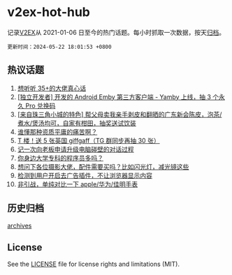 # v2ex-hot-hub

 记录[V2EX](https://www.v2ex.com/)从 2021-01-06 日至今的热门话题。每小时抓取一次数据，按天[归档](archives)。

`更新时间：2024-05-22 18:01:53 +0800`

## 热议话题

1. [想听听 35+的大佬真心话](https://www.v2ex.com/t/1042811)
1. [[独立开发者] 开发的 Android Emby 第三方客户端 - Yamby 上线，抽 3 个永久 Pro 兑换码](https://www.v2ex.com/t/1042928)
1. [[来自珠三角小城的特色] 帮父母卖我亲手剥皮和翻晒的广东新会陈皮，泡茶/煮水/煲汤均可，自家有柑田，抽奖送试饮装](https://www.v2ex.com/t/1042876)
1. [谁懂那种资质平庸的痛苦啊？](https://www.v2ex.com/t/1042791)
1. [T 楼！送 5 张英国 giffgaff（TG 群同步再抽 30 张）](https://www.v2ex.com/t/1042918)
1. [记一次向老板申请升级电脑碰壁的对话过程](https://www.v2ex.com/t/1042913)
1. [你身边大学专科的程序员多吗？](https://www.v2ex.com/t/1042800)
1. [想问下各位摄影大佬，配件需要买吗？比如闪光灯，减光镜这些](https://www.v2ex.com/t/1042813)
1. [检测到用户开启去广告插件，不让浏览器显示内容](https://www.v2ex.com/t/1042779)
1. [非引战，单纯对比一下 apple/华为/佳明手表](https://www.v2ex.com/t/1042862)

## 历史归档

[archives](archives)

## License

See the [LICENSE](LICENSE) file for license rights and limitations (MIT).
